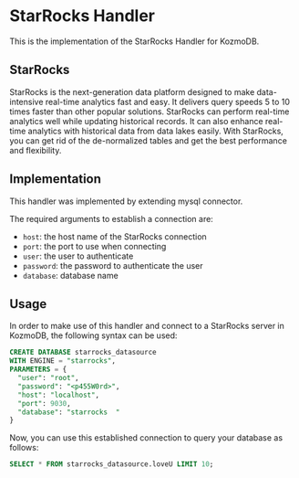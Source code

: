 # StarRocks Handler

This is the implementation of the StarRocks Handler for KozmoDB.

## StarRocks
StarRocks is the next-generation data platform designed to make data-intensive real-time analytics fast and easy. It delivers query speeds 5 to 10 times faster than other popular solutions. StarRocks can perform real-time analytics well while updating historical records. It can also enhance real-time analytics with historical data from data lakes easily. With StarRocks, you can get rid of the de-normalized tables and get the best performance and flexibility.


## Implementation

This handler was implemented by extending mysql connector.

The required arguments to establish a connection are:

* `host`: the host name of the StarRocks connection 
* `port`: the port to use when connecting 
* `user`: the user to authenticate 
* `password`: the password to authenticate the user
* `database`: database name

## Usage

In order to make use of this handler and connect to a StarRocks server in KozmoDB, the following syntax can be used:

```sql
CREATE DATABASE starrocks_datasource
WITH ENGINE = "starrocks",
PARAMETERS = { 
  "user": "root",
  "password": "<p455W0rd>",
  "host": "localhost",
  "port": 9030,
  "database": "starrocks  "
}
```

Now, you can use this established connection to query your database as follows:

```sql
SELECT * FROM starrocks_datasource.loveU LIMIT 10;
```